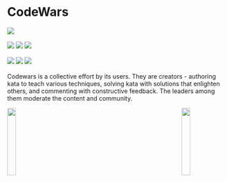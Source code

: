 # CodeWars
![](https://www.codewars.com/users/danielex1999/badges/large)<br><br>
<img src="https://img.shields.io/badge/Language-Java-blue.svg">
<img src="https://img.shields.io/badge/Solved Problems-265-brightgreen.svg">
<img src="https://img.shields.io/github/last-commit/danielex1999/CodeWars?color=red"><br><br>
<img src="https://img.shields.io/badge/8 kyu-185-lightgrey">
<img src="https://img.shields.io/badge/7%20kyu-60-orange">
<img src="https://img.shields.io/badge/6%20kyu-7-yellow"><br><br>
Codewars is a collective effort by its users. They are creators - authoring kata to teach various techniques, solving kata with solutions that enlighten others, and commenting with constructive feedback. The leaders among them moderate the content and community. 

<img align='left' src='https://www.ffbegif.com/Rain%20&%20Fina%20(NV)/100032707%20Win%20Before.gif' width='20%'>  
<img align='right' src='https://www.ffbegif.com/Dark%20Fina%20&%20Sol%20(NV)/100033007%20Win.gif' width='20%'>  
